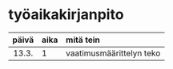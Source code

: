 # työaikakirjanpito

| päivä | aika | mitä tein  |
| :----:|:-----| :-----|
| 13.3. | 1    | vaatimusmäärittelyn teko |

